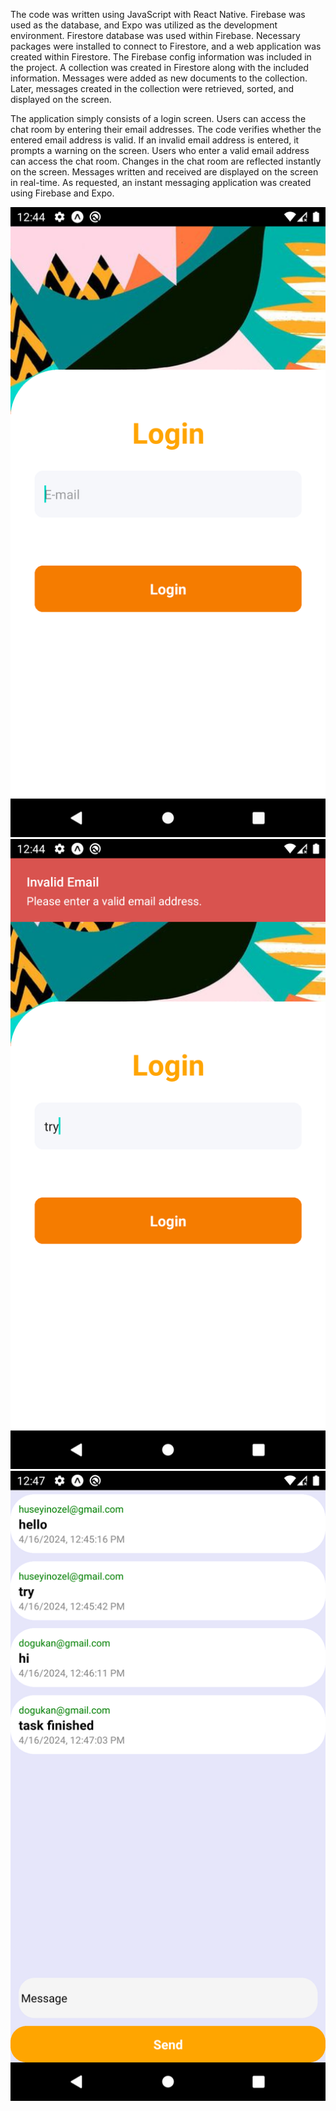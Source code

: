 The code was written using JavaScript with React Native. Firebase was used as the database, and Expo was utilized as the development environment.
Firestore database was used within Firebase.
Necessary packages were installed to connect to Firestore, and a web application was created within Firestore.
The Firebase config information was included in the project.
A collection was created in Firestore along with the included information.
Messages were added as new documents to the collection.
Later, messages created in the collection were retrieved, sorted, and displayed on the screen.

The application simply consists of a login screen. Users can access the chat room by entering their email addresses.
The code verifies whether the entered email address is valid. If an invalid email address is entered, it prompts a warning on the screen.
Users who enter a valid email address can access the chat room.
Changes in the chat room are reflected instantly on the screen.
Messages written and received are displayed on the screen in real-time.
As requested, an instant messaging application was created using Firebase and Expo.

![Login Page](https://github.com/huseyiinozel/React-Native-Expo-Firebase-Chat-App/blob/master/1.png)
![Login Page2](https://github.com/huseyiinozel/React-Native-Expo-Firebase-Chat-App/blob/master/2.png)
![Chat Page](https://github.com/huseyiinozel/React-Native-Expo-Firebase-Chat-App/blob/master/3.png)
